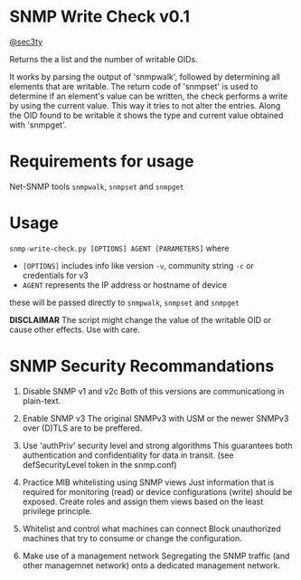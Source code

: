 # SNMP Write Check v0.1
[@sec3ty](https://twitter.com/sec3ty)

Returns the a list and the number of writable OIDs.

It works by parsing the output of 'snmpwalk', followed by determining all elements that are writable. The return code of 'snmpset' is used to determine if an element's value can be written, the check performs a write by using the current value. This way it tries to not alter the entries. Along the OID found to be writable it shows the type and current value obtained with 'snmpget'.

# Requirements for usage
Net-SNMP tools `snmpwalk`, `snmpset` and `snmpget`

# Usage
`snmp-write-check.py [OPTIONS] AGENT [PARAMETERS]`
where 
* `[OPTIONS]` includes info like version `-v`, community string `-c` or credentials for v3
* `AGENT` represents the IP address or hostname of device

these will be passed directly to `snmpwalk`, `snmpset` and `snmpget`

**DISCLAIMAR** The script might change the value of the writable OID or cause other effects. Use with care.


# SNMP Security Recommandations

1. Disable SNMP v1 and v2c
Both of this versions are communicationg in plain-text.

2. Enable SNMP v3
The original SNMPv3 with USM or the newer SNMPv3 over (D)TLS are to be preffered.

3. Use 'authPriv' security level and strong algorithms
This guarantees both authentication and confidentiality for data in transit.
(see defSecurityLevel token in the snmp.conf)

4. Practice MIB whitelisting using SNMP views
Just information that is required for monitoring (read) or device configurations (write) should be exposed. 
Create roles and assign them views based on the least privilege principle.

5. Whitelist and control what machines can connect
Block unauthorized machines that try to consume or change the configuration.

6. Make use of a management network
Segregating the SNMP traffic (and other managemnet network) onto a dedicated management network.
